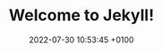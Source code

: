 ---
layout: class
title:  "Welcome to Jekyll!"
date:   2022-07-30 10:53:45 +0100
permalink: /classes/
categories: blog
linknum: 4
---